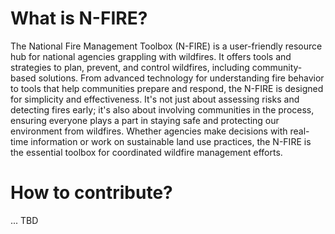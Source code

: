 # What is N-FIRE?
The National Fire Management Toolbox (N-FIRE) is a user-friendly resource hub for national agencies grappling with wildfires. It offers tools and strategies to plan, prevent, and control wildfires, including community-based solutions. From advanced technology for understanding fire behavior to tools that help communities prepare and respond, the N-FIRE is designed for simplicity and effectiveness. It's not just about assessing risks and detecting fires early; it's also about involving communities in the process, ensuring everyone plays a part in staying safe and protecting our environment from wildfires. Whether agencies make decisions with real-time information or work on sustainable land use practices, the N-FIRE is the essential toolbox for coordinated wildfire management efforts.

# How to contribute?
... TBD
